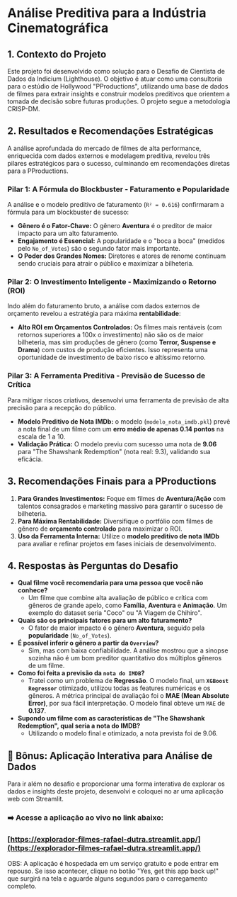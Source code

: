 # Análise Preditiva para a Indústria Cinematográfica

## 1. Contexto do Projeto

Este projeto foi desenvolvido como solução para o Desafio de Cientista de Dados da Indicium (Lighthouse). O objetivo é atuar como uma consultoria para o estúdio de Hollywood "PProductions", utilizando uma base de dados de filmes para extrair insights e construir modelos preditivos que orientem a tomada de decisão sobre futuras produções. O projeto segue a metodologia CRISP-DM.

## 2. Resultados e Recomendações Estratégicas

A análise aprofundada do mercado de filmes de alta performance, enriquecida com dados externos e modelagem preditiva, revelou três pilares estratégicos para o sucesso, culminando em recomendações diretas para a PProductions.

### **Pilar 1: A Fórmula do Blockbuster - Faturamento e Popularidade**

A análise e o modelo preditivo de faturamento (`R² = 0.616`) confirmaram a fórmula para um blockbuster de sucesso:

- **Gênero é o Fator-Chave:** O gênero **Aventura** é o preditor de maior impacto para um alto faturamento.
- **Engajamento é Essencial:** A popularidade e o "boca a boca" (medidos pelo `No_of_Votes`) são o segundo fator mais importante.
- **O Poder dos Grandes Nomes:** Diretores e atores de renome continuam sendo cruciais para atrair o público e maximizar a bilheteria.

### **Pilar 2: O Investimento Inteligente - Maximizando o Retorno (ROI)**

Indo além do faturamento bruto, a análise com dados externos de orçamento revelou a estratégia para máxima **rentabilidade**:

- **Alto ROI em Orçamentos Controlados:** Os filmes mais rentáveis (com retornos superiores a 100x o investimento) não são os de maior bilheteria, mas sim produções de gênero (como **Terror, Suspense e Drama**) com custos de produção eficientes. Isso representa uma oportunidade de investimento de baixo risco e altíssimo retorno.

### **Pilar 3: A Ferramenta Preditiva - Previsão de Sucesso de Crítica**

Para mitigar riscos criativos, desenvolvi uma ferramenta de previsão de alta precisão para a recepção do público.

- **Modelo Preditivo de Nota IMDb:** o modelo (`modelo_nota_imdb.pkl`) prevê a nota final de um filme com um **erro médio de apenas 0.14 pontos** na escala de 1 a 10.
- **Validação Prática:** O modelo previu com sucesso uma nota de **9.06** para "The Shawshank Redemption" (nota real: 9.3), validando sua eficácia.

## 3. Recomendações Finais para a PProductions

1.  **Para Grandes Investimentos:** Foque em filmes de **Aventura/Ação** com talentos consagrados e marketing massivo para garantir o sucesso de bilheteria.
2.  **Para Máxima Rentabilidade:** Diversifique o portfólio com filmes de gênero de **orçamento controlado** para maximizar o ROI.
3.  **Uso da Ferramenta Interna:** Utilize o **modelo preditivo de nota IMDb** para avaliar e refinar projetos em fases iniciais de desenvolvimento.

## 4. Respostas às Perguntas do Desafio

- **Qual filme você recomendaria para uma pessoa que você não conhece?**
  - Um filme que combine alta avaliação de público e crítica com gêneros de grande apelo, como **Família**, **Aventura** e **Animação**. Um exemplo do dataset seria "Coco" ou "A Viagem de Chihiro".
- **Quais são os principais fatores para um alto faturamento?**
  - O fator de maior impacto é o gênero **Aventura**, seguido pela **popularidade** (`No_of_Votes`).
- **É possível inferir o gênero a partir da `Overview`?**
  - Sim, mas com baixa confiabilidade. A análise mostrou que a sinopse sozinha não é um bom preditor quantitativo dos múltiplos gêneros de um filme.
- **Como foi feita a previsão da `nota do IMDB`?**
  - Tratei como um problema de **Regressão**. O modelo final, um **`XGBoost Regressor`** otimizado, utilizou todas as features numéricas e os gêneros. A métrica principal de avaliação foi o **MAE (Mean Absolute Error)**, por sua fácil interpretação. O modelo final obteve um `MAE` de **0.137**.
- **Supondo um filme com as características de "The Shawshank Redemption", qual seria a nota do IMDB?**
  - Utilizando o modelo final e otimizado, a nota prevista foi de 9.06.

## 🚀 Bônus: Aplicação Interativa para Análise de Dados

Para ir além no desafio e proporcionar uma forma interativa de explorar os dados e insights deste projeto, desenvolvi e coloquei no ar uma aplicação web com Streamlit.

### **➡️ Acesse a aplicação ao vivo no link abaixo:**

### [https://explorador-filmes-rafael-dutra.streamlit.app/](https://explorador-filmes-rafael-dutra.streamlit.app/)

OBS: A aplicação é hospedada em um serviço gratuito e pode entrar em repouso. Se isso acontecer, clique no botão "Yes, get this app back up!" que surgirá na tela e aguarde alguns segundos para o carregamento completo.

